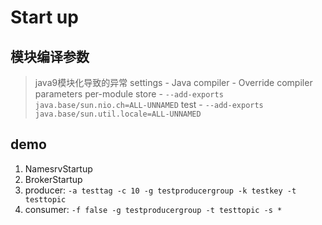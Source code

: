 # Start up
## 模块编译参数
> java9模块化导致的异常
settings - Java compiler - Override compiler parameters per-module
store - `--add-exports java.base/sun.nio.ch=ALL-UNNAMED`
test - `--add-exports java.base/sun.util.locale=ALL-UNNAMED`

## demo
1. NamesrvStartup
2. BrokerStartup
3. producer: `-a testtag -c 10 -g testproducergroup -k testkey -t testtopic`
4. consumer: `-f false -g testproducergroup -t testtopic -s *`

